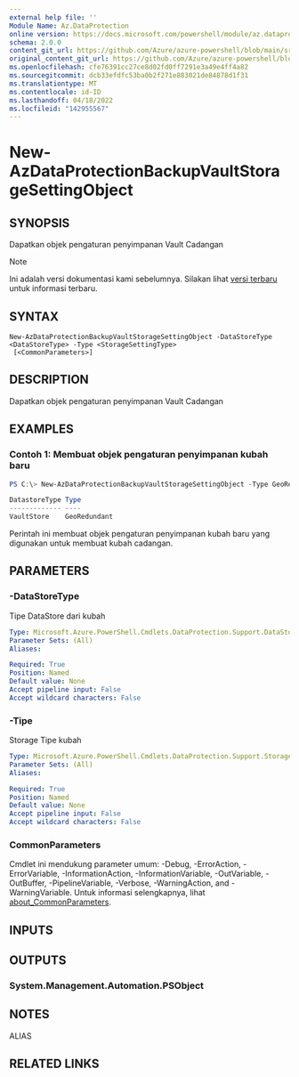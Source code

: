 ```yaml
---
external help file: ''
Module Name: Az.DataProtection
online version: https://docs.microsoft.com/powershell/module/az.dataprotection/new-azdataprotectionbackupvaultstoragesettingobject
schema: 2.0.0
content_git_url: https://github.com/Azure/azure-powershell/blob/main/src/DataProtection/help/New-AzDataProtectionBackupVaultStorageSettingObject.md
original_content_git_url: https://github.com/Azure/azure-powershell/blob/main/src/DataProtection/help/New-AzDataProtectionBackupVaultStorageSettingObject.md
ms.openlocfilehash: cfe76391cc27ce8d02fd0ff7291e3a49e4ff4a82
ms.sourcegitcommit: dcb33efdfc53ba0b2f271e883021de84878d1f31
ms.translationtype: MT
ms.contentlocale: id-ID
ms.lasthandoff: 04/18/2022
ms.locfileid: "142955567"
---
```

# New-AzDataProtectionBackupVaultStorageSettingObject

## SYNOPSIS
Dapatkan objek pengaturan penyimpanan Vault Cadangan

> [!NOTE]
>Ini adalah versi dokumentasi kami sebelumnya. Silakan lihat [versi terbaru](/powershell/module/az.dataprotection/new-azdataprotectionbackupvaultstoragesettingobject) untuk informasi terbaru.

## SYNTAX

```
New-AzDataProtectionBackupVaultStorageSettingObject -DataStoreType <DataStoreType> -Type <StorageSettingType>
 [<CommonParameters>]
```

## DESCRIPTION
Dapatkan objek pengaturan penyimpanan Vault Cadangan

## EXAMPLES

### Contoh 1: Membuat objek pengaturan penyimpanan kubah baru
```powershell
PS C:\> New-AzDataProtectionBackupVaultStorageSettingObject -Type GeoRedundant -DataStoreType VaultStore

DatastoreType Type
------------- ----
VaultStore    GeoRedundant
```

Perintah ini membuat objek pengaturan penyimpanan kubah baru yang digunakan untuk membuat kubah cadangan.

## PARAMETERS

### -DataStoreType
Tipe DataStore dari kubah

```yaml
Type: Microsoft.Azure.PowerShell.Cmdlets.DataProtection.Support.DataStoreType
Parameter Sets: (All)
Aliases:

Required: True
Position: Named
Default value: None
Accept pipeline input: False
Accept wildcard characters: False
```

### -Tipe
Storage Tipe kubah

```yaml
Type: Microsoft.Azure.PowerShell.Cmdlets.DataProtection.Support.StorageSettingType
Parameter Sets: (All)
Aliases:

Required: True
Position: Named
Default value: None
Accept pipeline input: False
Accept wildcard characters: False
```

### CommonParameters
Cmdlet ini mendukung parameter umum: -Debug, -ErrorAction, -ErrorVariable, -InformationAction, -InformationVariable, -OutVariable, -OutBuffer, -PipelineVariable, -Verbose, -WarningAction, and -WarningVariable. Untuk informasi selengkapnya, lihat [about_CommonParameters](http://go.microsoft.com/fwlink/?LinkID=113216).

## INPUTS

## OUTPUTS

### System.Management.Automation.PSObject

## NOTES

ALIAS

## RELATED LINKS

